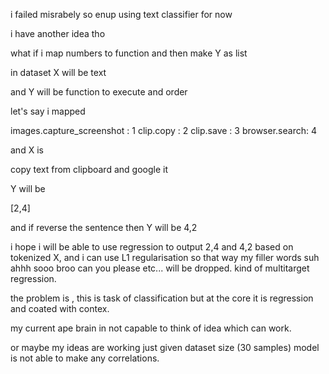 i failed misrabely so enup using text classifier for now

i have another idea tho

what if i map numbers to function and 
then make Y as list 

in dataset X will be text 

and Y will be function to execute and order


let's say i mapped 

images.capture_screenshot : 1
clip.copy : 2
clip.save : 3
browser.search: 4

and X is  

copy text from clipboard and google it 

Y will be 

[2,4]

and if reverse the sentence then Y will be 4,2 

i hope i will be able to use regression to output 2,4 and 4,2 based on tokenized X, and i can use L1 regularisation so that way my filler words suh ahhh sooo broo can you please etc... will be dropped. 
kind of multitarget regression. 

the problem is , this is task of classification but at the core it is regression and coated with contex. 

my current ape brain in not capable to think of idea which can work. 

or maybe my ideas are working just given dataset size (30 samples) model is not able to make any correlations. 

